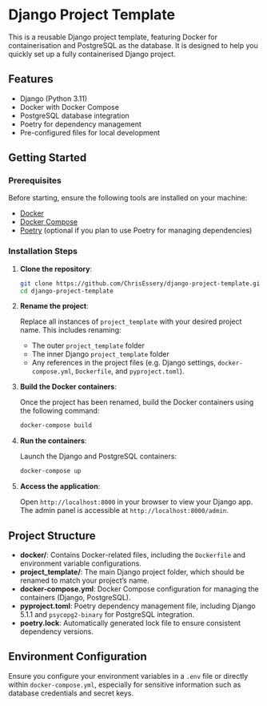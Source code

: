# Django Project Template

This is a reusable Django project template, featuring Docker for containerisation and PostgreSQL as the database. It is designed to help you quickly set up a fully containerised Django project.

## Features
- Django (Python 3.11)
- Docker with Docker Compose
- PostgreSQL database integration
- Poetry for dependency management
- Pre-configured files for local development

## Getting Started

### Prerequisites

Before starting, ensure the following tools are installed on your machine:
- [Docker](https://docs.docker.com/get-docker/)
- [Docker Compose](https://docs.docker.com/compose/install/)
- [Poetry](https://python-poetry.org/docs/#installation) (optional if you plan to use Poetry for managing dependencies)

### Installation Steps

1. **Clone the repository**:

   ```bash
   git clone https://github.com/ChrisEssery/django-project-template.git
   cd django-project-template
   ```

2. **Rename the project**:

   Replace all instances of `project_template` with your desired project name. This includes renaming:
   - The outer `project_template` folder
   - The inner Django `project_template` folder
   - Any references in the project files (e.g. Django settings, `docker-compose.yml`, `Dockerfile`, and `pyproject.toml`).

3. **Build the Docker containers**:

   Once the project has been renamed, build the Docker containers using the following command:

   ```bash
   docker-compose build
   ```

4. **Run the containers**:

   Launch the Django and PostgreSQL containers:

   ```bash
   docker-compose up
   ```

5. **Access the application**:

   Open `http://localhost:8000` in your browser to view your Django app. The admin panel is accessible at `http://localhost:8000/admin`.

## Project Structure

- **docker/**: Contains Docker-related files, including the `Dockerfile` and environment variable configurations.
- **project_template/**: The main Django project folder, which should be renamed to match your project’s name.
- **docker-compose.yml**: Docker Compose configuration for managing the containers (Django, PostgreSQL).
- **pyproject.toml**: Poetry dependency management file, including Django 5.1.1 and `psycopg2-binary` for PostgreSQL integration.
- **poetry.lock**: Automatically generated lock file to ensure consistent dependency versions.

## Environment Configuration

Ensure you configure your environment variables in a `.env` file or directly within `docker-compose.yml`, especially for sensitive information such as database credentials and secret keys.
